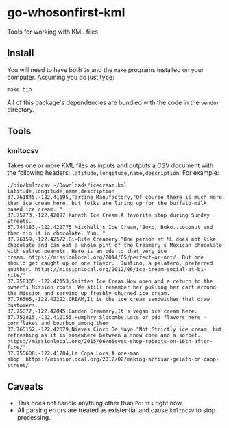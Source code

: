 # go-whosonfirst-kml

Tools for working with KML files

## Install

You will need to have both `Go` and the `make` programs installed on your computer. Assuming you do just type:

```
make bin
```

All of this package's dependencies are bundled with the code in the `vendor` directory.

## Tools

### kmltocsv

Takes one or more KML files as inputs and outputs a CSV document with the following headers: `latitude,longitude,name,description`. For example:

```
./bin/kmltocsv ~/Downloads/icecream.kml
latitude,longitude,name,description
37.761845,-122.41195,Tartine Manufactory,"Of course there is much more than ice cream here, but folks are lining up for the buffalo-milk based ice cream. "
37.75773,-122.42097,Xanath Ice Cream,A favorite stop during Sunday Streets. 
37.744183,-122.422775,Mitchell's Ice Cream,"Buko, Buko..coconut and then dip it in chocolate. Yum. "
37.76159,-122.42572,Bi-Rite Creamery,"One person at ML does not like chocolate and can eat a whole pint of the Creamery's Mexican chocolate with salted peanuts. Here is an ode to that very ice cream. https://missionlocal.org/2014/05/perfect-or-not/  But one should get caught up on one flavor.  Justino, a palatero, preferred another. https://missionlocal.org/2012/06/ice-cream-social-at-bi-rite/"
37.758305,-122.42153,Smitten Ice Cream,Now open and a return to the owner's Mission roots. We still remember her pulling her cart around the Mission and serving up freshly churned ice cream. 
37.76505,-122.42222,CREAM,It is the ice cream sandwiches that draw customers. 
37.75877,-122.42045,Garden Creamery,It's vegan ice cream here. 
37.752815,-122.412155,Humphry Slocombe,Lots of odd flavors here - cornflakes and bourbon among them. 
37.765152,-122.42079,Nieves Cinco De Mayo,"Not Strictly ice cream, but refreshing as it is somewhere between a snow cone and a sorbet. https://missionlocal.org/2015/06/nieves-shop-reboots-on-16th-after-fire/"
37.755608,-122.41784,La Copa Loca,A one-man shop. https://missionlocal.org/2012/02/making-artisan-gelato-on-capp-street/
```

## Caveats

* This does not handle anything other than `Points` right now.
* All parsing errors are treated as existential and cause `kmltocsv` to stop processing.
